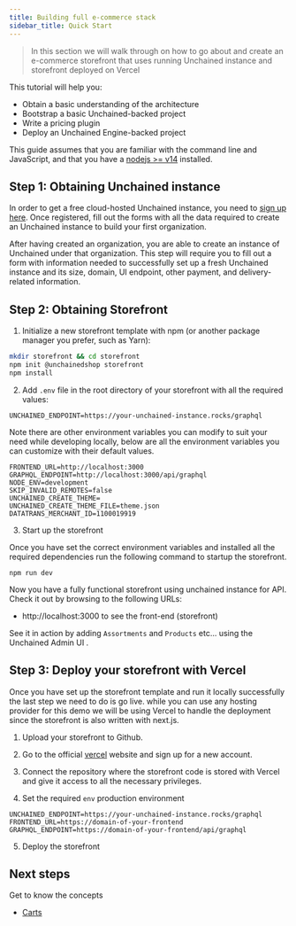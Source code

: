 ```yaml
---
title: Building full e-commerce stack
sidebar_title: Quick Start
---
```


> In this section we will walk through on how to go about and create an e-commerce storefront
> that uses running Unchained instance and storefront deployed on Vercel

This tutorial will help you:

- Obtain a basic understanding of the architecture
- Bootstrap a basic Unchained-backed project
- Write a pricing plugin
- Deploy an Unchained Engine-backed project

This guide assumes that you are familiar with the command line and
JavaScript, and that you have a [nodejs >= v14](https://nodejs.org/en/) installed.

## Step 1: Obtaining Unchained instance

In order to get a free cloud-hosted Unchained instance, you need to [sign up here](https://unchained.shop/en/signup).
Once registered, fill out the forms with all the data required to create an Unchained instance to build your first organization.

After having created an organization, you are able to create an instance of Unchained under that organization. This step will require you to fill out a form with information needed to successfully set up a fresh Unchained instance and its size, domain, UI endpoint, other payment, and delivery-related information.

## Step 2: Obtaining Storefront

1. Initialize a new storefront template with npm (or another package manager you prefer, such as Yarn):

```bash
mkdir storefront && cd storefront
npm init @unchainedshop storefront
npm install
```

2. Add `.env` file in the root directory of your storefront with all the required values:

```
UNCHAINED_ENDPOINT=https://your-unchained-instance.rocks/graphql
```

Note there are other environment variables you can modify to suit your need while developing locally, below are all the environment variables you can customize with their default values.

```
FRONTEND_URL=http://localhost:3000
GRAPHQL_ENDPOINT=http://localhost:3000/api/graphql
NODE_ENV=development
SKIP_INVALID_REMOTES=false
UNCHAINED_CREATE_THEME=
UNCHAINED_CREATE_THEME_FILE=theme.json
DATATRANS_MERCHANT_ID=1100019919
```

3. Start up the storefront

Once you have set the correct environment variables and installed all the required dependencies run the following command to startup the storefront.

```
npm run dev
```

Now you have a fully functional storefront using unchained instance for API. Check it out by browsing to the following URLs:

- http://localhost:3000 to see the front-end (storefront)

See it in action by adding `Assortments` and `Products` etc... using the Unchained Admin UI .

## Step 3: Deploy your storefront with Vercel

Once you have set up the storefront template and run it locally successfully the last step we need to do is go live. while you can use any hosting provider for this demo we will be using Vercel to handle the deployment since the storefront is also written with next.js.

1. Upload your storefront to Github.

2. Go to the official [vercel](https://vercel.com/) website and sign up for a new account.

3. Connect the repository where the storefront code is stored with Vercel and give it access to all the necessary privileges.

4. Set the required `env` production environment

```
UNCHAINED_ENDPOINT=https://your-unchained-instance.rocks/graphql
FRONTEND_URL=https://domain-of-your-frontend
GRAPHQL_ENDPOINT=https://domain-of-your-frontend/api/graphql
```

5. Deploy the storefront

## Next steps

Get to know the concepts

- [Carts](concepts/carts)
